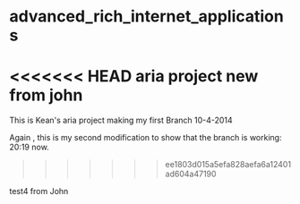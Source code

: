 advanced_rich_internet_applications
===================================

<<<<<<< HEAD
aria project
new from john
=======
This is Kean's aria project making my first Branch 10-4-2014

Again , this is my second modification to show that the branch is working:  20:19 now.
>>>>>>> ee1803d015a5efa828aefa6a12401ad604a47190

test4 from John
